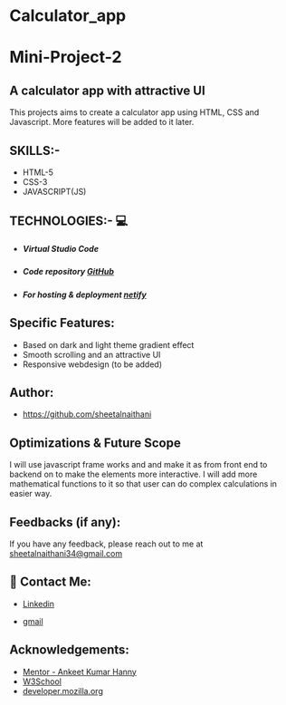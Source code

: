 # Calculator_app
# Mini-Project-2 
## A calculator app with attractive UI

This projects aims  to create a calculator app using HTML, CSS and Javascript. More features will be added to it later.
## SKILLS:-
- HTML-5
- CSS-3
- JAVASCRIPT(JS)

## TECHNOLOGIES:- 💻
- ##### Virtual Studio Code
-  ##### Code repository [GitHub](https://github.com/)
-  ##### For hosting & deployment [netify](https://netify.com/)

## Specific Features:

- Based on dark and light theme gradient effect
- Smooth scrolling and an attractive UI
- Responsive webdesign (to be added)

## Author:

- https://github.com/sheetalnaithani

## Optimizations & Future Scope

I will use javascript frame works and and make it as from front end to backend on to make the elements more interactive. I will add more mathematical functions to it so that user can do complex calculations in easier way.
  
## Feedbacks (if any):

If you have any feedback, please reach out to me at sheetalnaithani34@gmail.com

  
## 🔗 Contact Me:
- [Linkedin](https://www.linkedin.com/in/sheetal-naithani-2a9001210/)

- [gmail](https://mail.google.com/mail/u/0/#inbox)

  
## Acknowledgements:

 - [Mentor - Ankeet Kumar Hanny](https://www.linkedin.com/in/ankeethanny007/) 
 - [W3School](https://www.w3schools.com/)
 - [developer.mozilla.org](https://developer.mozilla.org/en-US/docs/Web/CSS)
 

